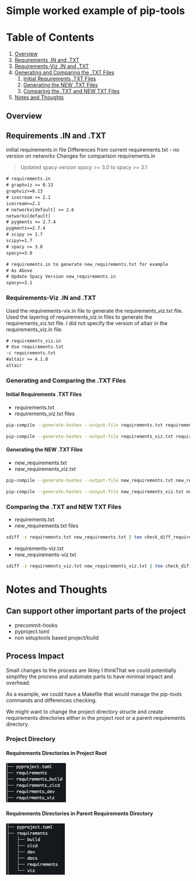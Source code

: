# Simple worked example of pip-tools

# Table of Contents

1. [Overview](#overview)
2. [Requirements .IN and .TXT](#requirements-in-and-txt)
3. [Requirements-Viz .IN and .TXT](#requirements-viz-in-and-txt)
4. [Generating and Comparing the .TXT Files](#generating-and-comparing-the-txt-files)
    1. [Initial Requirements .TXT Files](#initial-requirements-txt-files)
    2. [Generating the NEW .TXT Files](#generating-the-new-txt-files)
    3. [Comparing the .TXT and NEW TXT Files](#comparing-the-txt-and-new-txt-files)
6. [Notes and Thoughts](#notes-and-thoughts)

## Overview

## Requirements .IN and .TXT 

initial requirements.in file
Differences from current requirements.txt - no version on networkx
Changes for comparison requirements.in
> Updated spacy version spacy >= 3.0 to spacy >= 3.1

```requirements.txt
# requirements.in
# graphviz >= 0.13
graphviz>=0.13
# icecream >= 2.1
icecream>=2.1
# networkx[default] >= 2.6
networkx[default]
# pygments >= 2.7.4
pygments>=2.7.4
# scipy >= 1.7
scipy>=1.7
# spacy >= 3.0
spacy>=3.0
```

```requirements.txt
# requirements.in to generate new_requirements.txt for example
# As Above
# Update Spacy Version new_requirements.in
spacy>=3.1
```

### Requirements-Viz .IN and .TXT

Used the requirements-vix.in file to generate the requirements_viz.txt file.
Used the layering of requirements_viz.in files to generate the requirements_viz.txt file.
I did not specify the version of altair in the requirements_viz.in file.

```requirements.txt
# requirements_viz.in
# Use requirements.txt
-c requirements.txt
#altair >= 4.1.0
altair
```

### Generating and Comparing the .TXT Files 

#### Initial Requirements .TXT Files 
- requirements.txt
- requirements_viz.txt files

```bash
pip-compile --generate-hashes --output-file requirements.txt requirements.in
```

```bash
pip-compile --generate-hashes --output-file requirements_viz.txt requirements_viz.in
```

#### Generating the NEW .TXT Files
- new_requirements.txt
- new_requirements_viz.txt

```bash
pip-compile --generate-hashes --output-file new_requirements.txt new_requirements.in
```

```bash
pip-compile --generate-hashes --output-file new_requirements_viz.txt new_requirements_viz.in
```

### Comparing the .TXT and NEW TXT Files
- requirements.txt
- new_requirements.txt files

```bash
sdiff -s requirements.txt new_requirements.txt | tee check_diff_requirements.txt
```
- requirements-viz.txt
- new_requirements-viz.txt

```bash
sdiff -s requirements_viz.txt new_requirements_viz.txt | tee check_diff_requirements_viz.txt
```

# Notes and Thoughts

## Can support other important parts of the project

* precommit-hooks
* pyproject.toml
* non setuptools based project/build

## Process Impact

Small changes to the process are likley
I thinkThat we could potentially simplifey the process and automate parts to have minimal impact and overhead.

As a example, we could have a Makefile that would manage the pip-tools commands and differences checking.

We might want to change the project directory structe and create requirements directories either in the project root or
a parent requirements directory.

### Project Directory
#### Requirements Directories in Project Root

![img_3.png](img_3.png)

#### Requirements Directories in Parent Requirements Directory

![img_2.png](img_2.png)


